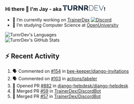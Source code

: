### Hi there 👋 I'm Jay - aka <img src="https://raw.githubusercontent.com/TurnrDev/TurnrDev/master/Logo/SVG/TurnrDev_Logo_Dark%20Blue%20%26%20Teal.svg" alt="TurnrDev" height="17.5px">!

- 🔭 I’m currently working on [TrainerDex](https://www.github.com/TrainerDex) [![Discord](https://discordapp.com/api/v6/guilds/364313717720219651/widget.png?style=shield)](http://discord.trainerdex.co.uk/)
- 🤔 I’m studying Computer Science at [OpenUniversity](http://www.open.ac.uk/courses/computing-it/degrees/bsc-computing-it-software-q62-soft)

![TurnrDev's Languages](https://github-readme-stats.vercel.app/api/top-langs/?username=TurnrDev&layout=compact&hide_border=true&title_color=1fa6aa&text_color=233247)
<br>
![TurnrDev's GitHub Stats](https://github-readme-stats.vercel.app/api?username=TurnrDev&show_icons=true&hide_border=true&count_private=true&include_all_commits=true&icon_color=1fa6aa&title_color=1fa6aa&text_color=233247)
<br>

## :zap: Recent Activity

<!--START_SECTION:activity-->
1. 🗣 Commented on [#154](https://github.com/bee-keeper/django-invitations/issues/154) in [bee-keeper/django-invitations](https://github.com/bee-keeper/django-invitations)
2. 🗣 Commented on [#103](https://github.com/actions/labeler/issues/103) in [actions/labeler](https://github.com/actions/labeler)
3. 💪 Opened PR [#882](https://github.com/django-helpdesk/django-helpdesk/pull/882) in [django-helpdesk/django-helpdesk](https://github.com/django-helpdesk/django-helpdesk)
4. 🎉 Merged PR [#59](https://github.com/TrainerDex/DiscordBot/pull/59) in [TrainerDex/DiscordBot](https://github.com/TrainerDex/DiscordBot)
5. 🎉 Merged PR [#57](https://github.com/TrainerDex/DiscordBot/pull/57) in [TrainerDex/DiscordBot](https://github.com/TrainerDex/DiscordBot)
<!--END_SECTION:activity-->
